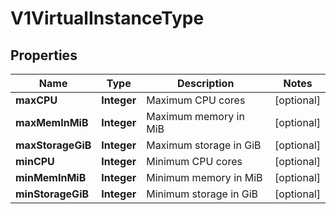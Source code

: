 # V1VirtualInstanceType

## Properties
Name | Type | Description | Notes
------------ | ------------- | ------------- | -------------
**maxCPU** | **Integer** | Maximum CPU cores |  [optional]
**maxMemInMiB** | **Integer** | Maximum memory in MiB |  [optional]
**maxStorageGiB** | **Integer** | Maximum storage in GiB |  [optional]
**minCPU** | **Integer** | Minimum CPU cores |  [optional]
**minMemInMiB** | **Integer** | Minimum memory in MiB |  [optional]
**minStorageGiB** | **Integer** | Minimum storage in GiB |  [optional]
